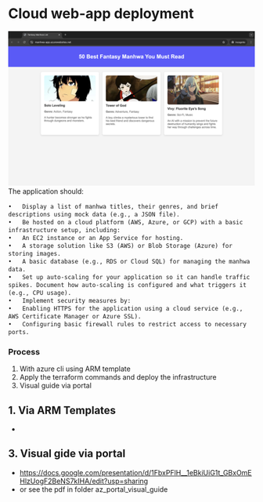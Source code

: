 # Cloud web-app deployment
![Final Website](./images/final-website.png)
The application should:

	•	Display a list of manhwa titles, their genres, and brief descriptions using mock data (e.g., a JSON file).
	•	Be hosted on a cloud platform (AWS, Azure, or GCP) with a basic infrastructure setup, including:
	•	An EC2 instance or an App Service for hosting.
	•	A storage solution like S3 (AWS) or Blob Storage (Azure) for storing images.
	•	A basic database (e.g., RDS or Cloud SQL) for managing the manhwa data.
	•	Set up auto-scaling for your application so it can handle traffic spikes. Document how auto-scaling is configured and what triggers it (e.g., CPU usage).
	•	Implement security measures by:
	•	Enabling HTTPS for the application using a cloud service (e.g., AWS Certificate Manager or Azure SSL).
	•	Configuring basic firewall rules to restrict access to necessary ports.
### Process
 1.  With azure cli using ARM template 
 2.  Apply the terraform commands and deploy the infrastructure
 3.  Visual guide via portal

## 1. Via ARM Templates 
 - 

## 3. Visual gide via portal
- https://docs.google.com/presentation/d/1FbxPFlH__1eBkiUiG1t_GBxOmEHlzUogF2BeNS7kIHA/edit?usp=sharing
- or see the pdf in folder az_portal_visual_guide
